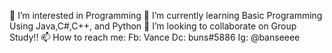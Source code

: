 👀 I’m interested in Programming
🌱 I’m currently learning Basic Programming Using Java,C#,C++, and Python
💞️ I’m looking to collaborate on Group Study!!
📫 How to reach me: 
        Fb: Vance 
        Dc: buns#5886
        Ig: @banseeee
<!---
BunsDND/BunsDND is a ✨ special ✨ repository because its `README.md` (this file) appears on your GitHub profile.
You can click the Preview link to take a look at your changes.
--->

